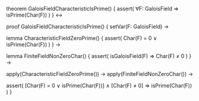 theorem GaloisFieldCharacteristicIsPrime() {
  assert(
    ∀F: GaloisField ⇒ isPrime(Char(F))
  )
} ↔

proof GaloisFieldCharacteristicIsPrime() {
  setVar(F: GaloisField) →
  
  lemma CharacteristicFieldZeroPrime() {
    assert(
      Char(F) = 0 ∨ isPrime(Char(F))
    )
  } →
  
  lemma FiniteFieldNonZeroChar() {
    assert(
      isGaloisField(F) ⇒ Char(F) ≠ 0
    )
  } →

  apply(CharacteristicFieldZeroPrime()) →
  apply(FiniteFieldNonZeroChar()) →
  
  assert(
    [Char(F) = 0 ∨ isPrime(Char(F))] ∧ [Char(F) ≠ 0] ⇒ isPrime(Char(F))
  )
}